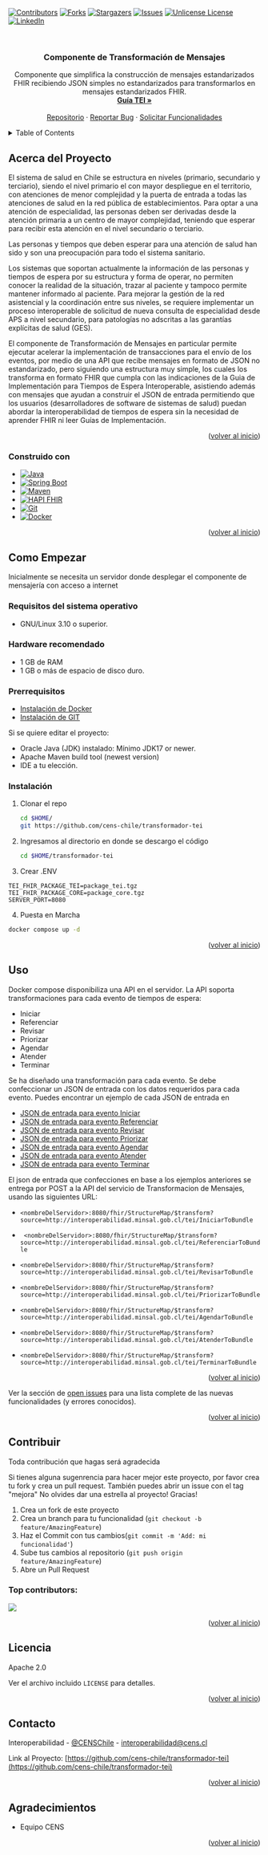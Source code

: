 <!-- Improved compatibility of back to top link: See: https://github.com/othneildrew/Best-README-Template/pull/73 -->
<a id="readme-top"></a>
<!--
*** Thanks for checking out the Best-README-Template. If you have a suggestion
*** that would make this better, please fork the repo and create a pull request
*** or simply open an issue with the tag "enhancement".
*** Don't forget to give the project a star!
*** Thanks again! Now go create something AMAZING! :D
-->



<!-- PROJECT SHIELDS -->
<!--
*** I'm using markdown "reference style" links for readability.
*** Reference links are enclosed in brackets [ ] instead of parentheses ( ).
*** See the bottom of this document for the declaration of the reference variables
*** for contributors-url, forks-url, etc. This is an optional, concise syntax you may use.
*** https://www.markdownguide.org/basic-syntax/#reference-style-links
-->
[![Contributors][contributors-shield]][contributors-url]
[![Forks][forks-shield]][forks-url]
[![Stargazers][stars-shield]][stars-url]
[![Issues][issues-shield]][issues-url]
[![Unlicense License][license-shield]][license-url]
[![LinkedIn][linkedin-shield]][linkedin-url]



<!-- PROJECT LOGO -->
<br />
<div align="center">

  <h3 align="center">Componente de Transformación de Mensajes</h3>

  <p align="center">
    Componente que simplifica la construcción de mensajes estandarizados FHIR recibiendo JSON simples no estandarizados para transformarlos en mensajes estandarizados FHIR.
    <br />
    <a href="https://interoperabilidad.minsal.cl/fhir/ig/tei/0.2.1/index.html"><strong>Guía TEI »</strong></a>
    <br />
    <br />
    <a href="https://github.com/cens-chile/transformador-tei">Repositorio</a>
    &middot;
    <a href="https://github.com/cens-chile/transformador-tei/issues/new?labels=bug&template=bug-report---.md">Reportar Bug</a>
    &middot;
    <a href="https://github.com/cens-chile/transformador-tei/issues/new?labels=enhancement&template=feature-request---.md">Solicitar Funcionalidades</a>
  </p>
</div>



<!-- TABLE OF CONTENTS -->
<details>
  <summary>Table of Contents</summary>
  <ol>
    <li>
      <a href="#acerca-del-proyecto">Acerca del Proyecto</a>
      <ul>
        <li><a href="#construido-con">Desarrollado con</a></li>
      </ul>
    </li>
    <li>
      <a href="#como-empezar">Como Empezar</a>
      <ul>
        <li><a href="#requisitos-del-sistema-operativo">Requisitos del sistema operativo</a></li>
        <li><a href="#hardware-recomendado">Hardware recomendado</a></li>
        <li><a href="#prerrequisitos">Prerequisitos</a></li>
        <li><a href="#instalación">Instalación</a></li>
        <li><a href="#desarrollo">Desarrollo</a></li>
      </ul>
    </li>
    <li>
      <a href="#uso">Uso</a>
      <ul>
        <li><a href="#funcionalidades">Funcionalidades</a></li>
      </ul>
    </li>
    <li><a href="#roadmap">Roadmap</a></li>
    <li><a href="#contribuir">Contribuir</a></li>
    <li><a href="#licencia">Licencia</a></li>
    <li><a href="#contacto">Contacto</a></li>
    <li><a href="#agradecimientos">Agradecimientos</a></li>
  </ol>
</details>



<!-- ABOUT THE PROJECT -->
## Acerca del Proyecto

El sistema de salud en Chile se estructura en niveles (primario, secundario y terciario), 
siendo el nivel primario el con mayor despliegue en el territorio, con atenciones de menor complejidad
y la puerta de entrada a todas las atenciones de salud en la red pública de establecimientos. 
Para optar a una atención de especialidad, las personas deben ser derivadas desde la atención primaria 
a un centro de mayor complejidad, teniendo que esperar para recibir esta atención en el nivel secundario o terciario.

Las personas y tiempos que deben esperar para una atención de salud han sido y son una preocupación para todo el 
sistema sanitario.

Los sistemas que soportan actualmente la información de las personas y tiempos de espera por su estructura y forma
de operar, no permiten conocer la realidad de la situación, trazar al paciente y tampoco permite mantener informado
al paciente. Para mejorar la gestión de la red asistencial y la coordinación entre sus niveles, se requiere implementar
un proceso interoperable de solicitud de nueva consulta de especialidad desde APS a nivel secundario, para patologías
no adscritas a las garantías explícitas de salud (GES).

El componente de Transformación de Mensajes en particular permite ejecutar acelerar la implementación de transacciones 
para el envío de los eventos, por medio de una API que recibe mensajes
en formato de JSON no estandarizado, pero siguiendo una estructura muy simple, los cuales los transforma en formato 
FHIR que cumpla con las indicaciones de la Guia de Implementación para Tiempos de Espera Interoperable, asistiendo 
además con mensajes que ayudan a construir el JSON de entrada permitiendo que los usuarios (desarrolladores 
de software de sistemas de salud) puedan abordar la interoperabilidad de tiempos de espera sin la necesidad de aprender
FHIR ni leer Guías de Implementación.

<p align="right">(<a href="#readme-top">volver al inicio</a>)</p>



### Construido con

* [![Java][Java-logo]][Java-url]
* [![Spring Boot][SpringBoot-logo]][SpringBoot-url]
* [![Maven][Maven-logo]][Maven-url]
* [![HAPI FHIR][HAPI-FHIR-logo]][HAPI-FHIR-url]
* [![Git][Git-scm.com]][Git-url]
* [![Docker][Docker.com]][Docker-url]


<p align="right">(<a href="#readme-top">volver al inicio</a>)</p>



<!-- GETTING STARTED -->
## Como Empezar

Inicialmente se necesita un servidor donde desplegar el componente de mensajería con acceso a internet

### Requisitos del sistema operativo

* GNU/Linux 3.10 o superior.

### Hardware recomendado

* 1 GB de RAM
* 1 GB o más de espacio de disco duro.

### Prerrequisitos

* [Instalación de Docker](https://docs.docker.com/desktop/setup/install/linux/)
* [Instalación de GIT](https://git-scm.com/downloads/linux)

Si se quiere editar el proyecto:

* Oracle Java (JDK) instalado: Mínimo JDK17 or newer.
* Apache Maven build tool (newest version)
* IDE a tu elección. 



### Instalación

1. Clonar el repo
    ```sh
    cd $HOME/
    git https://github.com/cens-chile/transformador-tei
   
2. Ingresamos al directorio en donde se descargo el código
    ```sh
    cd $HOME/transformador-tei
    ```  
3. Crear .ENV

```
TEI_FHIR_PACKAGE_TEI=package_tei.tgz
TEI_FHIR_PACKAGE_CORE=package_core.tgz
SERVER_PORT=8080
```

4. Puesta en Marcha

```bash
docker compose up -d
```


<p align="right">(<a href="#readme-top">volver al inicio</a>)</p>

<!-- USAGE EXAMPLES -->
## Uso

Docker compose disponibiliza una API en el servidor.
La API soporta transformaciones para cada evento de tiempos de espera:

- Iniciar
- Referenciar
- Revisar
- Priorizar
- Agendar
- Atender
- Terminar

Se ha diseñado una transformación para cada evento.
Se debe confeccionar un JSON de entrada con los datos requeridos para cada evento.
Puedes encontrar un ejemplo de cada JSON de entrada en

- [JSON de entrada para evento Iniciar](ejemplos/CoreDataSetIniciarToBundle.json)
- [JSON de entrada para evento Referenciar](ejemplos/CoreDataSetReferenciarToBundle.json)
- [JSON de entrada para evento Revisar](ejemplos/CoreDataSetRevisarToBundle.json)
- [JSON de entrada para evento Priorizar](ejemplos/CoreDataSetPriorizarToBundle.json)
- [JSON de entrada para evento Agendar](ejemplos/CoreDataSetAgendarToBundle.json)
- [JSON de entrada para evento Atender](ejemplos/CoreDataSetAtenderToBundle.json)
- [JSON de entrada para evento Terminar](ejemplos/CoreDataSetTerminarToBundle.json)

El json de entrada que confecciones en base a los ejemplos anteriores se entrega por POST 
a la API del servicio de Transformacion de Mensajes, usando las siguientes URL:

- ``` <nombreDelServidor>:8080/fhir/StructureMap/$transform?source=http://interoperabilidad.minsal.gob.cl/tei/IniciarToBundle ```


- ``` <nombreDelServidor>:8080/fhir/StructureMap/$transform?source=http://interoperabilidad.minsal.gob.cl/tei/ReferenciarToBundle```


- ``` <nombreDelServidor>:8080/fhir/StructureMap/$transform?source=http://interoperabilidad.minsal.gob.cl/tei/RevisarToBundle ```


- ``` <nombreDelServidor>:8080/fhir/StructureMap/$transform?source=http://interoperabilidad.minsal.gob.cl/tei/PriorizarToBundle ```


- ``` <nombreDelServidor>:8080/fhir/StructureMap/$transform?source=http://interoperabilidad.minsal.gob.cl/tei/AgendarToBundle ```


- ``` <nombreDelServidor>:8080/fhir/StructureMap/$transform?source=http://interoperabilidad.minsal.gob.cl/tei/AtenderToBundle ```


- ``` <nombreDelServidor>:8080/fhir/StructureMap/$transform?source=http://interoperabilidad.minsal.gob.cl/tei/TerminarToBundle ```

<p align="right">(<a href="#readme-top">volver al inicio</a>)</p>


Ver la sección de [open issues](https://github.com/cens-chile/transformador-tei/issues) para una lista complete de las nuevas funcionalidades (y errores conocidos).

<p align="right">(<a href="#readme-top">volver al inicio</a>)</p>



<!-- Contribuir -->
## Contribuir

Toda contribución que hagas será agradecida

Si tienes alguna sugenrencia para hacer mejor este proyecto, por favor crea tu fork y crea un pull request. También puedes abrir un issue con el tag "mejora"
No olvides dar una estrella al proyecto! Gracias!

1. Crea un fork de este proyecto
2. Crea un branch para tu funcionalidad (`git checkout -b feature/AmazingFeature`)
3. Haz el Commit con tus cambios(`git commit -m 'Add: mi funcionalidad'`)
4. Sube tus cambios al repositorio (`git push origin feature/AmazingFeature`)
5. Abre un Pull Request

### Top contributors:

<a href="https://github.com/cens-chile/transformador-tei/graphs/contributors">
  <img src="https://img.shields.io/badge/TOP-CONTRIBUTORS-blue" />
</a>

<p align="right">(<a href="#readme-top">volver al inicio</a>)</p>



<!-- LICENSE -->
## Licencia

Apache 2.0

Ver el archivo incluido `LICENSE` para detalles.

<p align="right">(<a href="#readme-top">volver al inicio</a>)</p>



<!-- CONTACT -->
## Contacto

Interoperabilidad - [@CENSChile](https://x.com/CENSChile) - interoperabilidad@cens.cl

Link al Proyecto: [https://github.com/cens-chile/transformador-tei](https://github.com/cens-chile/transformador-tei)

<p align="right">(<a href="#readme-top">volver al inicio</a>)</p>



<!-- ACKNOWLEDGMENTS -->
## Agradecimientos

* Equipo CENS

<p align="right">(<a href="#readme-top">volver al inicio</a>)</p>



<!-- MARKDOWN LINKS & IMAGES -->
<!-- https://www.markdownguide.org/basic-syntax/#reference-style-links -->
[contributors-shield]: https://img.shields.io/github/contributors/cens-chile/mensajeria-productor-tei.svg?style=for-the-badge
[contributors-url]: https://github.com/cens-chile/mensajeria-productor-tei/graphs/contributors
[forks-shield]: https://img.shields.io/github/forks/cens-chile/mensajeria-productor-tei.svg?style=for-the-badge
[forks-url]: https://github.com/cens-chile/mensajeria-productor-tei/network/members
[stars-shield]: https://img.shields.io/github/stars/cens-chile/mensajeria-productor-tei.svg?style=for-the-badge
[stars-url]: https://github.com/cens-chile/mensajeria-productor-tei/stargazers
[issues-shield]: https://img.shields.io/github/issues/cens-chile/mensajeria-productor-tei.svg?style=for-the-badge
[issues-url]: https://github.com/othneildrew/Best-README-Template/issues
[license-shield]: https://img.shields.io/badge/Apache-LICENSE-as?style=for-the-badge&logo=apache
[license-url]: https://github.com/cens-chile/mensajeria-productor-tei/blob/master/LICENSE.txt
[linkedin-shield]: https://img.shields.io/badge/cens-chile-red?style=for-the-badge&labelColor=blue
[linkedin-url]: https://linkedin.com/in/othneildrew
[Python-url]: https://www.python.org/
[Python.org]: https://img.shields.io/badge/python-3670A0?style=for-the-badge&logo=python&logoColor=ffdd54
[Postgres.org]: https://img.shields.io/badge/postgres-%23316192.svg?style=for-the-badge&logo=postgresql&logoColor=white
[Postgres-url]: https://www.postgresql.org/
[RabbitMQ.com]: https://img.shields.io/badge/Rabbitmq-FF6600?style=for-the-badge&logo=rabbitmq&logoColor=white
[RabbitMQ-url]: https://www.rabbitmq.com/
[DjangoREST-url]: https://www.django-rest-framework.org/
[DjangoREST.org]: https://img.shields.io/badge/DJANGO-REST-ff1709?style=for-the-badge&logo=django&logoColor=white&color=ff1709&labelColor=gray
[Celery.org]: https://img.shields.io/badge/celery-%23a9cc54.svg?style=for-the-badge&logo=celery&logoColor=ddf4a4
[Celery-url]: https://docs.celeryq.dev/en/stable/getting-started/introduction.html
[Git-scm.com]: https://img.shields.io/badge/git-%23F05033.svg?style=for-the-badge&logo=git&logoColor=white
[Git-url]: https://git-scm.com/
[Docker.com]: https://img.shields.io/badge/docker-%230db7ed.svg?style=for-the-badge&logo=docker&logoColor=white
[Docker-url]: https://www.docker.com/
[Java-logo]: https://img.shields.io/badge/Java-ED8B00?style=for-the-badge&logo=openjdk&logoColor=white
[Java-url]: https://www.java.com/
[Springboot-logo]: https://img.shields.io/badge/SpringBoot-6DB33F?style=flat-square&logo=Spring&logoColor=white
[Springboot-url]: https://spring.io/projects/spring-boot
[Maven-logo]: https://img.shields.io/badge/-maven-blue
[Maven-url]: https://maven.apache.org/
[HAPI-FHIR-logo]: https://img.shields.io/badge/HAPI-FHIR-orange
[HAPI-FHIR-url]: https://hapifhir.io/
